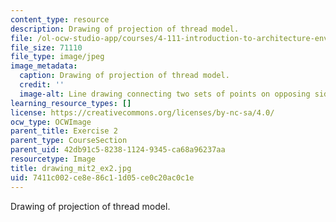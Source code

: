 ```yaml
---
content_type: resource
description: Drawing of projection of thread model.
file: /ol-ocw-studio-app/courses/4-111-introduction-to-architecture-environmental-design-spring-2014/7411c002ce8e86c11d05ce0c20ac0c1e_drawing_mit2_ex2.jpg
file_size: 71110
file_type: image/jpeg
image_metadata:
  caption: Drawing of projection of thread model.
  credit: ''
  image-alt: Line drawing connecting two sets of points on opposing sides.
learning_resource_types: []
license: https://creativecommons.org/licenses/by-nc-sa/4.0/
ocw_type: OCWImage
parent_title: Exercise 2
parent_type: CourseSection
parent_uid: 42db91c5-8238-1124-9345-ca68a96237aa
resourcetype: Image
title: drawing_mit2_ex2.jpg
uid: 7411c002-ce8e-86c1-1d05-ce0c20ac0c1e
---
```

Drawing of projection of thread model.